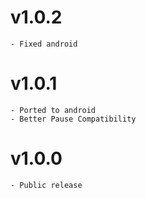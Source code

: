 # v1.0.2
    - Fixed android
# v1.0.1
    - Ported to android
    - Better Pause Compatibility
# v1.0.0
    - Public release

